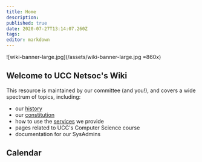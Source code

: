 ```yaml
---
title: Home
description: 
published: true
date: 2020-07-27T13:14:07.260Z
tags: 
editor: markdown
---
```



![wiki-banner-large.jpg](/assets/wiki-banner-large.jpg =860x)

## Welcome to UCC Netsoc's Wiki
This resource is maintained by our committee (and you!), and covers a wide spectrum of topics, including:
* our [history](/about/history)
* our [constitution](/about/constitution)
* how to use the [services](/services/tutorial) we provide
* pages related to UCC's Computer Science course
* documentation for our SysAdmins


## Calendar